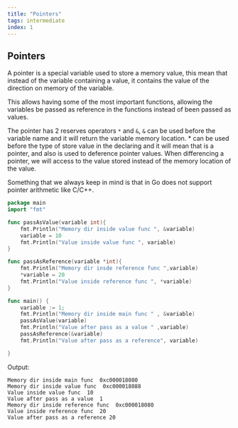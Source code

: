 ```yaml
---
title: "Pointers"
tags: intermediate
index: 1
---
```


## Pointers
A pointer is a special variable used to store a memory value, this mean that instead of the variable containing a value, it contains the value of the direction on memory of the variable.

This allows having some of the most important functions, allowing the variables be passed as reference in the functions instead of been passed as values.

The pointer has 2 reserves operators `*` and `&`, `&` can be used before the variable name and it will return the variable memory location. * can be used before the type of store value in the declaring and it will mean that is a pointer, and also is used to deference pointer values. When differencing a pointer, we will access to the value stored instead of the memory location of the value.

Something that we always keep in mind is that in Go does not support pointer arithmetic like C/C++.
``` go
package main
import "fmt"

func passAsValue(variable int){
    fmt.Println("Memory dir inside value func ", &variable)
    variable = 10
    fmt.Println("Value inside value func ", variable)
}

func passAsReference(variable *int){
    fmt.Println("Memory dir insde reference func ",variable)
    *variable = 20
    fmt.Println("Value inside reference func ", *variable)
}

func main() {
    variable := 1;
    fmt.Println("Memory dir inside main func " , &variable)
    passAsValue(variable)
    fmt.Println("Value after pass as a value " ,variable)
    passAsReference(&variable)
    fmt.Println("Value after pass as a reference", variable)

}
```

Output:

``` text
Memory dir inside main func  0xc000018080
Memory dir inside value func  0xc000018088
Value inside value func  10
Value after pass as a value  1
Memory dir inside reference func  0xc000018080
Value inside reference func  20
Value after pass as a reference 20
```

